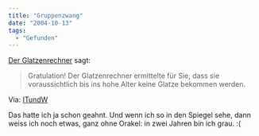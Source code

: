 ```yaml
---
title: "Gruppenzwang"
date: "2004-10-13"
tags:
  - "Gefunden"
---
```


[Der Glatzenrechner](http://web14.p15135257.pureserver.info/index.php) sagt:

> Gratulation! Der Glatzenrechner ermittelte für Sie, dass sie voraussichtlich bis ins hohe Alter keine Glatze bekommen werden.

Via: [ITundW](http://www.industrial-technology-and-witchcraft.de/index.php?id=P6751)

Das hatte ich ja schon geahnt. Und wenn ich so in den Spiegel sehe, dann weiss ich noch etwas, ganz ohne Orakel: in zwei Jahren bin ich grau. :(
